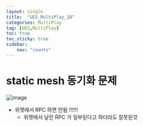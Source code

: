 ```yaml
---
layout: single
title:  "UE5_MultiPlay_18"
categories: MultiPlay
tag: [UE5,MultiPlay]
toc: true
toc_sticky: true
sidebar:
    nav: "counts"
---
```


# static mesh 동기화 문제 

![image](https://github.com/silverlnng/VRFirstProject/assets/112385982/8fbbf371-e0ea-4322-951b-bc1eab075d6e)


* 위젯에서 RPC 하면 안됨 !!!!!! 
    * 위젯에서 날린 RPC 가 일부된다고 하더라도 잘못된것 



